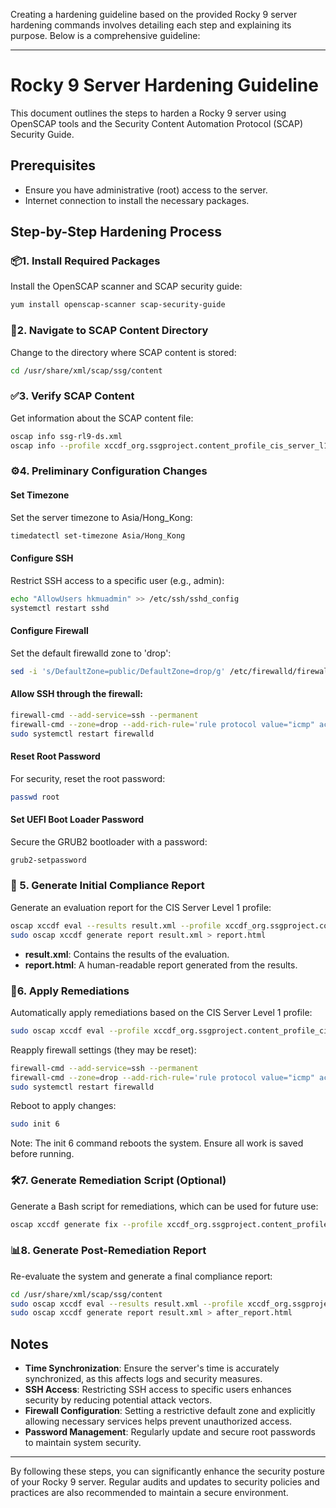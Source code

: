 Creating a hardening guideline based on the provided Rocky 9 server hardening commands involves detailing each step and explaining its purpose. Below is a comprehensive guideline:

---

# Rocky 9 Server Hardening Guideline

This document outlines the steps to harden a Rocky 9 server using OpenSCAP tools and the Security Content Automation Protocol (SCAP) Security Guide.

## Prerequisites

- Ensure you have administrative (root) access to the server.
- Internet connection to install the necessary packages.

## Step-by-Step Hardening Process

### 📦1. Install Required Packages

Install the OpenSCAP scanner and SCAP security guide:
```bash
yum install openscap-scanner scap-security-guide
```

### 📁2. Navigate to SCAP Content Directory

Change to the directory where SCAP content is stored:
```bash
cd /usr/share/xml/scap/ssg/content
```

### ✅3. Verify SCAP Content

Get information about the SCAP content file:
```bash
oscap info ssg-rl9-ds.xml
oscap info --profile xccdf_org.ssgproject.content_profile_cis_server_l1 ssg-rl9-ds.xml
```

### ⚙️4. Preliminary Configuration Changes

#### Set Timezone
Set the server timezone to Asia/Hong_Kong:
```bash
timedatectl set-timezone Asia/Hong_Kong
```

#### Configure SSH
Restrict SSH access to a specific user (e.g., admin):
```bash
echo "AllowUsers hkmuadmin" >> /etc/ssh/sshd_config
systemctl restart sshd
```

#### Configure Firewall
Set the default firewalld zone to 'drop':
```bash
sed -i 's/DefaultZone=public/DefaultZone=drop/g' /etc/firewalld/firewalld.conf
```
#### Allow SSH through the firewall:
```bash
firewall-cmd --add-service=ssh --permanent
firewall-cmd --zone=drop --add-rich-rule='rule protocol value="icmp" accept' --permanent
sudo systemctl restart firewalld
```

#### Reset Root Password
For security, reset the root password:
```bash
passwd root
```

#### Set UEFI Boot Loader Password
Secure the GRUB2 bootloader with a password:
```bash
grub2-setpassword
```

### 📝 5. Generate Initial Compliance Report

Generate an evaluation report for the CIS Server Level 1 profile:
```bash
oscap xccdf eval --results result.xml --profile xccdf_org.ssgproject.content_profile_cis_server_l1 ssg-rl9-ds.xml
sudo oscap xccdf generate report result.xml > report.html
```
- **result.xml**: Contains the results of the evaluation.
- **report.html**: A human-readable report generated from the results.

### 🔧6. Apply Remediations

Automatically apply remediations based on the CIS Server Level 1 profile:
```bash
sudo oscap xccdf eval --profile xccdf_org.ssgproject.content_profile_cis_server_l1 --remediate ssg-rl9-ds.xml
```
Reapply firewall settings (they may be reset):

```bash
firewall-cmd --add-service=ssh --permanent
firewall-cmd --zone=drop --add-rich-rule='rule protocol value="icmp" accept' --permanent
sudo systemctl restart firewalld
```
Reboot to apply changes:
```bash
sudo init 6
```
Note: The init 6 command reboots the system. Ensure all work is saved before running.

### 🛠️7. Generate Remediation Script  (Optional)
Generate a Bash script for remediations, which can be used for future use:
```bash
oscap xccdf generate fix --profile xccdf_org.ssgproject.content_profile_cis_server_l1 --fix-type bash --output remediations.sh ssg-rl9-ds.xml
```
### 📊8. Generate Post-Remediation Report

Re-evaluate the system and generate a final compliance report:
```bash
cd /usr/share/xml/scap/ssg/content
sudo oscap xccdf eval --results result.xml --profile xccdf_org.ssgproject.content_profile_cis_server_l1 ssg-rl9-ds.xml
sudo oscap xccdf generate report result.xml > after_report.html
```

## Notes

- **Time Synchronization**: Ensure the server's time is accurately synchronized, as this affects logs and security measures.
- **SSH Access**: Restricting SSH access to specific users enhances security by reducing potential attack vectors.
- **Firewall Configuration**: Setting a restrictive default zone and explicitly allowing necessary services helps prevent unauthorized access.
- **Password Management**: Regularly update and secure root passwords to maintain system security.

---

By following these steps, you can significantly enhance the security posture of your Rocky 9 server. Regular audits and updates to security policies and practices are also recommended to maintain a secure environment.
